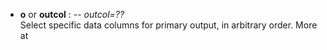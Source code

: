 - **o** or **outcol** : -- *outcol=??*\
   Select specific data columns for primary output, in arbitrary order.
   More at [](https://docs.generic-mapping-tools.org/dev/gmt.html#ocols-full)